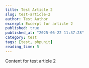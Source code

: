 ```yaml
---
title: Test Article 2
slug: test-article-2
author: Test Author
excerpt: Excerpt for article 2
published: true
published_at: "2025-06-22 11:37:28"
category: test
tags: [test, phpunit]
reading_time: 5
---
```


Content for test article 2